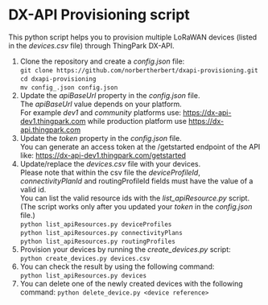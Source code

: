 # DX-API Provisioning script

This python script helps you to provision multiple LoRaWAN devices (listed in the _devices.csv_ file) through ThingPark DX-API.

1. Clone the repository and create a _config.json_ file:  
   `git clone https://github.com/norbertherbert/dxapi-provisioning.git`  
   `cd dxapi-provisioning`  
   `mv config_.json config.json`
2. Update the _apiBaseUrl_ property in the _config.json_ file.  
   The _apiBaseUrl_ value depends on your platform.  
   For example _dev1_ and _community_ platforms use: https://dx-api-dev1.thingpark.com while production platform use https://dx-api.thingpark.com
3. Update the _token_ property in the _config.json_ file.  
   You can generate an access token at the /getstarted endpoint of the API like: https://dx-api-dev1.thingpark.com/getstarted
4. Update/replace the _devices.csv_ file with your devices.  
   Please note that within the csv file the _deviceProfileId_, _connectivityPlanId_ and routingProfileId fields must have the value of a valid id.  
   You can list the valid resource ids with the _list_apiResource.py_ script.  
   (The script works only after you updated your _token_ in the _config.json_ file.)  
   `python list_apiResources.py deviceProfiles`  
   `python list_apiResources.py connectivityPlans`  
   `python list_apiResources.py routingProfiles`
5. Provision your devices by running the _create_devices.py_ script:  
   `python create_devices.py devices.csv`
6. You can check the result by using the following command:  
   `python list_apiResources.py devices`
7. You can delete one of the newly created devices with the following command:
   `python delete_device.py <device reference>`
